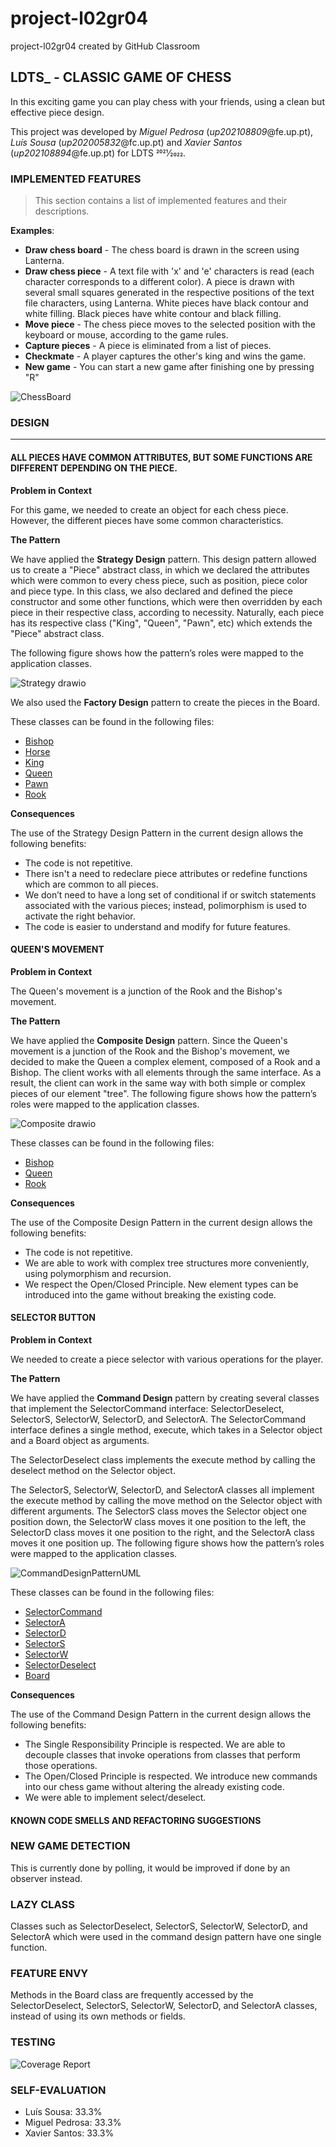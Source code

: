 # project-l02gr04
project-l02gr04 created by GitHub Classroom

## LDTS_<L02><Gr04> - CLASSIC GAME OF CHESS

In this exciting game you can play chess with your friends, using a clean but effective piece design.

This project was developed by *Miguel Pedrosa* (*up202108809*@fe.up.pt), *Luís Sousa* (*up202005832*@fc.up.pt) and *Xavier Santos* (*up202108894*@fe.up.pt) for LDTS 2021⁄2022.

### IMPLEMENTED FEATURES

> This section contains a list of implemented features and their descriptions.

**Examples**:

- **Draw chess board** - The chess board is drawn in the screen using Lanterna.
- **Draw chess piece** - A text file with 'x' and 'e' characters is read (each character corresponds to a different color). A piece is drawn with several small squares generated in the respective positions of the text file characters, using Lanterna. White pieces have black contour and white filling. Black pieces have white contour and black filling.
- **Move piece** - The chess piece moves to the selected position with the keyboard or mouse, according to the game rules.
- **Capture pieces** - A piece is eliminated from a list of pieces.
- **Checkmate** - A player captures the other's king and wins the game.
- **New game** - You can start a new game after finishing one by pressing "R"

![ChessBoard](https://user-images.githubusercontent.com/93871576/208133551-e4f2f6df-e292-4a91-9c40-454dd0d25d3a.jpg)


### DESIGN
------

#### ALL PIECES HAVE COMMON ATTRIBUTES, BUT SOME FUNCTIONS ARE DIFFERENT DEPENDING ON THE PIECE.

**Problem in Context**

For this game, we needed to create an object for each chess piece. However, the different pieces have some common characteristics.

**The Pattern**

We have applied the **Strategy Design** pattern. This design pattern allowed us to create a "Piece" abstract class, in which we declared the attributes which were common to every chess piece, such as position, piece color and piece type. In this class, we also declared and defined the piece constructor and some other functions, which were then overridden by each piece in their respective class, according to necessity.
Naturally, each piece has its respective class ("King", "Queen", "Pawn", etc) which extends the "Piece" abstract class.

The following figure shows how the pattern’s roles were mapped to the application classes.

![Strategy drawio](https://user-images.githubusercontent.com/93871576/209415015-775ffb61-bb54-44a4-8221-3531eed488b6.jpeg)

  
We also used the **Factory Design** pattern to create the pieces in the Board.

These classes can be found in the following files:

- [Bishop](https://github.com/FEUP-LDTS-2022/project-l02gr04/blob/intermediate-delivery/src/main/java/Bishop.java)
- [Horse](https://github.com/FEUP-LDTS-2022/project-l02gr04/blob/intermediate-delivery/src/main/java/Horse.java)
- [King](https://github.com/FEUP-LDTS-2022/project-l02gr04/blob/intermediate-delivery/src/main/java/King.java)
- [Queen](https://github.com/FEUP-LDTS-2022/project-l02gr04/blob/intermediate-delivery/src/main/java/Queen.java)
- [Pawn](https://github.com/FEUP-LDTS-2022/project-l02gr04/blob/intermediate-delivery/src/main/java/Pawn.java)
- [Rook](https://github.com/FEUP-LDTS-2022/project-l02gr04/blob/intermediate-delivery/src/main/java/Rook.java)

**Consequences**

The use of the Strategy Design Pattern in the current design allows the following benefits:

- The code is not repetitive.
- There isn't a need to redeclare piece attributes or redefine functions which are common to all pieces.
- We don’t need to have a long set of conditional if or switch statements associated with the various pieces; instead, polimorphism is used to activate the right behavior.
- The code is easier to understand and modify for future features.
  
#### QUEEN'S MOVEMENT

**Problem in Context**

The Queen's movement is a junction of the Rook and the Bishop's movement.

**The Pattern**

We have applied the **Composite Design** pattern. Since the Queen's movement is a junction of the Rook and the Bishop's movement, we decided to make the Queen a complex element, composed of a Rook and a Bishop.
The client works with all elements through the same interface. As a result, the client can work in the same way with both simple or complex pieces of our element "tree".
The following figure shows how the pattern’s roles were mapped to the application classes.

![Composite drawio](https://user-images.githubusercontent.com/93871576/209413772-c4c583c8-b55d-432b-948b-87fc008322a7.jpg)


These classes can be found in the following files:

- [Bishop](https://github.com/FEUP-LDTS-2022/project-l02gr04/blob/intermediate-delivery/src/main/java/Bishop.java)
- [Queen](https://github.com/FEUP-LDTS-2022/project-l02gr04/blob/intermediate-delivery/src/main/java/Queen.java)
- [Rook](https://github.com/FEUP-LDTS-2022/project-l02gr04/blob/intermediate-delivery/src/main/java/Rook.java)

**Consequences**

The use of the Composite Design Pattern in the current design allows the following benefits:

- The code is not repetitive.
- We are able to work with complex tree structures more conveniently, using polymorphism and recursion.
- We respect the Open/Closed Principle. New element types can be introduced into the game without breaking the existing code.
  
#### SELECTOR BUTTON

**Problem in Context**

We needed to create a piece selector with various operations for the player. 

**The Pattern**

We have applied the **Command Design** pattern by creating several classes that implement the SelectorCommand interface: SelectorDeselect, SelectorS, SelectorW, SelectorD, and SelectorA. The SelectorCommand interface defines a single method, execute, which takes in a Selector object and a Board object as arguments.

The SelectorDeselect class implements the execute method by calling the deselect method on the Selector object.

The SelectorS, SelectorW, SelectorD, and SelectorA classes all implement the execute method by calling the move method on the Selector object with different arguments. The SelectorS class moves the Selector object one position down, the SelectorW class moves it one position to the left, the SelectorD class moves it one position to the right, and the SelectorA class moves it one position up.
The following figure shows how the pattern’s roles were mapped to the application classes.
  
![CommandDesignPatternUML](https://user-images.githubusercontent.com/93871576/209417114-c8e9f506-184e-487a-b946-78bf207b8b4a.jpg)

These classes can be found in the following files:
- [SelectorCommand](https://github.com/FEUP-LDTS-2022/project-l02gr04/blob/master/src/main/java/Game/Selector/SelectorCommand.java)
- [SelectorA](https://github.com/FEUP-LDTS-2022/project-l02gr04/blob/master/src/main/java/Game/Selector/SelectorA.java)
- [SelectorD](https://github.com/FEUP-LDTS-2022/project-l02gr04/blob/master/src/main/java/Game/Selector/SelectorD.java)
- [SelectorS](https://github.com/FEUP-LDTS-2022/project-l02gr04/blob/master/src/main/java/Game/Selector/SelectorS.java)
- [SelectorW](https://github.com/FEUP-LDTS-2022/project-l02gr04/blob/master/src/main/java/Game/Selector/SelectorW.java)
- [SelectorDeselect](https://github.com/FEUP-LDTS-2022/project-l02gr04/blob/master/src/main/java/Game/Selector/SelectorDeselect.java)
- [Board](https://github.com/FEUP-LDTS-2022/project-l02gr04/blob/master/src/main/java/Game/Board.java)
  

**Consequences**

The use of the Command Design Pattern in the current design allows the following benefits:

- The Single Responsibility Principle is respected. We are able to decouple classes that invoke operations from classes that perform those operations.
- The Open/Closed Principle is respected. We introduce new commands into our chess game without altering the already existing code.
- We were able to implement select/deselect.
  


#### KNOWN CODE SMELLS AND REFACTORING SUGGESTIONS

### NEW GAME DETECTION
  This is currently done by polling, it would be improved if done by an observer instead.

### LAZY CLASS
  Classes such as SelectorDeselect, SelectorS, SelectorW, SelectorD, and SelectorA which were used in the command design pattern have one single function.
  
### FEATURE ENVY
  Methods in the Board class are frequently accessed by the SelectorDeselect, SelectorS, SelectorW, SelectorD, and SelectorA classes, instead of using its own methods or fields. 


### TESTING

![Coverage Report](https://user-images.githubusercontent.com/93871576/209416829-74bffab5-7fbc-4bba-be43-823b55572fde.png)


### SELF-EVALUATION

- Luís Sousa: 33.3%
- Miguel Pedrosa: 33.3%
- Xavier Santos: 33.3%

